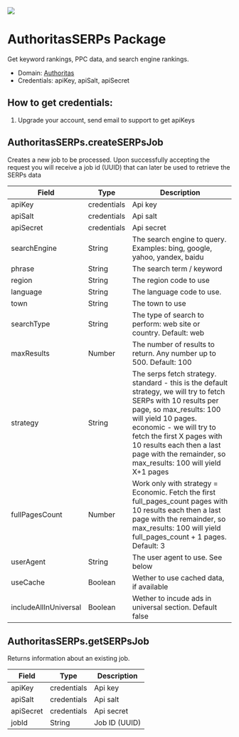 [![](https://scdn.rapidapi.com/RapidAPI_banner.png)](https://rapidapi.com/package/AuthoritasSERPs/functions?utm_source=RapidAPIGitHub_AuthoritasSERPsFunctions&utm_medium=button&utm_content=RapidAPI_GitHub)
# AuthoritasSERPs Package
Get keyword rankings, PPC data, and search engine rankings.
* Domain: [Authoritas](https://www.authoritas.com/)
* Credentials: apiKey, apiSalt, apiSecret

## How to get credentials: 
1. Upgrade your account, send email to support to get apiKeys
 
## AuthoritasSERPs.createSERPsJob
Creates a new job to be processed. Upon successfully accepting the request you will receive a job id (UUID) that can later be used to retrieve the SERPs data

| Field                | Type       | Description
|----------------------|------------|----------
| apiKey               | credentials| Api key
| apiSalt              | credentials| Api salt
| apiSecret            | credentials| Api secret
| searchEngine         | String     | The search engine to query. Examples: bing, google, yahoo, yandex, baidu
| phrase               | String     | The search term / keyword
| region               | String     | The region code to use
| language             | String     | The language code to use.
| town                 | String     | The town to use
| searchType           | String     | The type of search to perform: web site or country. Default: web
| maxResults           | Number     | The number of results to return. Any number up to 500. Default: 100
| strategy             | String     | The serps fetch strategy. standard - this is the default strategy, we will try to fetch SERPs with 10 results per page, so max_results: 100 will yield 10 pages. economic - we will try to fetch the first X pages with 10 results each then a last page with the remainder, so max_results: 100 will yield X+1 pages
| fullPagesCount       | Number     | Work only with strategy = Economic. Fetch the first full_pages_count pages with 10 results each then a last page with the remainder, so max_results: 100 will yield full_pages_count + 1 pages. Default: 3
| userAgent            | String     | The user agent to use. See below
| useCache             | Boolean    | Wether to use cached data, if available
| includeAllInUniversal| Boolean    | Wether to incude ads in universal section. Default false

## AuthoritasSERPs.getSERPsJob
Returns information about an existing job.

| Field    | Type       | Description
|----------|------------|----------
| apiKey   | credentials| Api key
| apiSalt  | credentials| Api salt
| apiSecret| credentials| Api secret
| jobId    | String     | Job ID (UUID)

